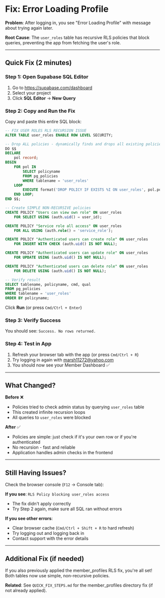 # Fix: Error Loading Profile

**Problem**: After logging in, you see "Error Loading Profile" with message about trying again later.

**Root Cause**: The `user_roles` table has recursive RLS policies that block queries, preventing the app from fetching the user's role.

---

## Quick Fix (2 minutes)

### Step 1: Open Supabase SQL Editor

1. Go to https://supabase.com/dashboard
2. Select your project
3. Click **SQL Editor** → **New Query**

### Step 2: Copy and Run the Fix

Copy and paste this entire SQL block:

```sql
-- FIX USER ROLES RLS RECURSION ISSUE
ALTER TABLE user_roles ENABLE ROW LEVEL SECURITY;

-- Drop ALL policies - dynamically finds and drops all existing policies
DO $$
DECLARE
    pol record;
BEGIN
    FOR pol IN
        SELECT policyname
        FROM pg_policies
        WHERE tablename = 'user_roles'
    LOOP
        EXECUTE format('DROP POLICY IF EXISTS %I ON user_roles', pol.policyname);
    END LOOP;
END $$;

-- Create SIMPLE NON-RECURSIVE policies
CREATE POLICY "Users can view own role" ON user_roles
    FOR SELECT USING (auth.uid() = user_id);

CREATE POLICY "Service role all access" ON user_roles
    FOR ALL USING (auth.role() = 'service_role');

CREATE POLICY "Authenticated users can create role" ON user_roles
    FOR INSERT WITH CHECK (auth.uid() IS NOT NULL);

CREATE POLICY "Authenticated users can update role" ON user_roles
    FOR UPDATE USING (auth.uid() IS NOT NULL);

CREATE POLICY "Authenticated users can delete role" ON user_roles
    FOR DELETE USING (auth.uid() IS NOT NULL);

-- Verify result
SELECT tablename, policyname, cmd, qual
FROM pg_policies
WHERE tablename = 'user_roles'
ORDER BY policyname;
```

Click **Run** (or press `Cmd/Ctrl + Enter`)

### Step 3: Verify Success

You should see: `Success. No rows returned.`

### Step 4: Test in App

1. Refresh your browser tab with the app (or press `Cmd/Ctrl + R`)
2. Try logging in again with marsh11272@yahoo.com
3. You should now see your Member Dashboard ✅

---

## What Changed?

**Before** ❌

- Policies tried to check admin status by querying `user_roles` table
- This created infinite recursion loops
- All queries to `user_roles` were blocked

**After** ✅

- Policies are simple: just check if it's your own row or if you're authenticated
- No recursion - fast and reliable
- Application handles admin checks in the frontend

---

## Still Having Issues?

Check the browser console (`F12` → Console tab):

**If you see**: `RLS Policy blocking user_roles access`

- The fix didn't apply correctly
- Try Step 2 again, make sure all SQL ran without errors

**If you see other errors**:

- Clear browser cache (`Cmd/Ctrl + Shift + R` to hard refresh)
- Try logging out and logging back in
- Contact support with the error details

---

## Additional Fix (if needed)

If you also previously applied the member_profiles RLS fix, you're all set! Both tables now use simple, non-recursive policies.

**Related**: See `QUICK_FIX_STEPS.md` for the member_profiles directory fix (if not already applied).
